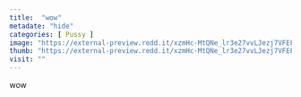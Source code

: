 ```yaml
---
title:  "wow"
metadate: "hide"
categories: [ Pussy ]
image: "https://external-preview.redd.it/xzmHc-MtQNe_lr3e27vvLJezj7VFEF75FZxywiVMjmM.jpg?auto=webp&s=28e48ad7a78a8ca8d5cca51e76053f10f8fb625a"
thumb: "https://external-preview.redd.it/xzmHc-MtQNe_lr3e27vvLJezj7VFEF75FZxywiVMjmM.jpg?width=640&crop=smart&auto=webp&s=a060af72e37471dbe4d54fa2a9ea959708578a0a"
visit: ""
---
```

wow
